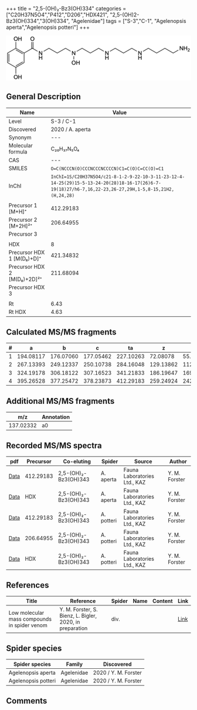 +++
title = "2,5-(OH)₂-Bz3(OH)334"
categories = ["C20H37N5O4","P412","D206","HDX421",
"2,5-(OH)2-Bz3(OH)334","3(OH)334",
"Agelenidae"]
tags = ["S-3","C-1",
"Agelenopsis aperta","Agelenopsis potteri"]
+++

![](/img/2-5-OH2-Bz3(OH)334.png)

## General Description

| Name                        | Value            |
|-----------------------------|------------------|
| Level                       | S-3 / C-1        |
| Discovered                  | 2020 / A. aperta |
| Synonym                     | ---              |
| Molecular formula           | C₂₀H₃₇N₅O₄       |
| CAS                         | ---              |
| SMILES | `O=C(NCCCN(O)CCCNCCCNCCCCN)C1=C(O)C=CC(O)=C1`   |
| InChI  | `InChI=1S/C20H37N5O4/c21-8-1-2-9-22-10-3-11-23-12-4-14-25(29)15-5-13-24-20(28)18-16-17(26)6-7-19(18)27/h6-7,16,22-23,26-27,29H,1-5,8-15,21H2,(H,24,28)`  |
|                             |                  |
| Precursor 1 [M+H]⁺       | 412.29183      |
| Precursor 2 [M+2H]²⁺        | 206.64955       |
| Precursor 3                 |                  |
|                             |                  |
| HDX                         | 8                |
| Precursor HDX 1 [M(D₈)+D]⁺   | 421.34832        |
| Precursor HDX 2 [M(D₈)+2D]²⁺ | 211.68094        |
| Precursor HDX 3             |                  |
|                             |                  |
| Rt                          | 6.43             |
| Rt HDX                      | 4.63             |

## Calculated MS/MS fragments

| # | a         | b         | c         | ta        | z         | y         | tz        |
|---|-----------|-----------|-----------|-----------|-----------|-----------|-----------|
| 1 | 194.08117 | 176.07060 | 177.05462 | 227.10263 | 72.08078 | 55.05423 | 89.10732 |
| 2 | 267.13393 | 249.12337 | 250.10738 | 284.16048 | 129.13862 | 112.11208 | 146.16517 |
| 3 | 324.19178 | 306.18122 | 307.16523 | 341.21833 | 186.19647 | 169.16993 | 219.21794 |
| 4 | 395.26528 | 377.25472 | 378.23873 | 412.29183 | 259.24924 | 242.22269 | 276.27579 |

## Additional MS/MS fragments

| m/z       | Annotation |
|-----------|------------|
| 137.02332 | a0         |

## Recorded MS/MS spectra

| pdf                                                                        | Precursor | Co-eluting           | Spider    | Source                       | Author        |
|----------------------------------------------------------------------------|-----------|----------------------|-----------|------------------------------|---------------|
| [Data](/pdf/A-aperta/412_2-5-OH2-Bz3(OH)334_2-5-OH2-Bz3(OH)343_Aa.pdf)     | 412.29183 | 2,5-(OH)₂-Bz3(OH)343 | A. aperta | Fauna Laboratories Ltd., KAZ | Y. M. Forster |
| [Data](/pdf/A-aperta/412_2-5-OH2-Bz3(OH)334_2-5-OH2-Bz3(OH)343_Aa_HDX.pdf) | HDX       | 2,5-(OH)₂-Bz3(OH)343 | A. aperta | Fauna Laboratories Ltd., KAZ | Y. M. Forster |
| [Data](/pdf/A-potteri/412_2-5-OH2-Bz3(OH)334_2-5-OH2-Bz3(OH)343_Ap.pdf) | 412.29183 | 2,5-(OH)₂-Bz3(OH)343          | A. potteri | Fauna Laboratories Ltd., KAZ | Y. M. Forster |
| [Data](/pdf/A-potteri/412_2-5-OH2-Bz3(OH)334_2-5-OH2-Bz3(OH)343_Ap_2.pdf) | 206.64955 | 2,5-(OH)₂-Bz3(OH)343          | A. potteri | Fauna Laboratories Ltd., KAZ | Y. M. Forster |
| [Data](/pdf/A-potteri/412_2-5-OH2-Bz3(OH)334_2-5-OH2-Bz3(OH)343_Ap_HDX.pdf) | HDX | 2,5-(OH)₂-Bz3(OH)343          | A. potteri | Fauna Laboratories Ltd., KAZ | Y. M. Forster |

## References

| Title     | Reference   | Spider    | Name   | Content  | Link |
|-----------|-------------|-----------|--------|----------|-----|
| Low molecular mass compounds in spider venom      | Y. M. Forster, S. Bienz, L. Bigler, 2020, in preparation          | div.       |   |   | [Link](unknown) |

## Spider species

| Spider species     | Family     | Discovered           |
|--------------------|------------|----------------------|
| Agelenopsis aperta | Agelenidae | 2020 / Y. M. Forster |
| Agelenopsis potteri | Agelenidae | 2020 / Y. M. Forster |

## Comments
